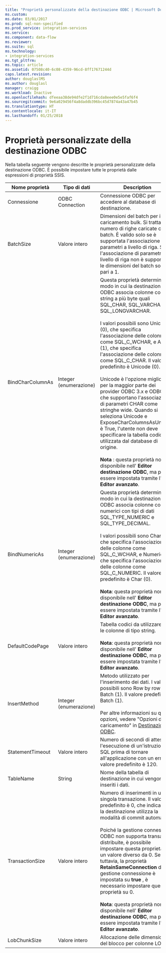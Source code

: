 ```yaml
---
title: "Proprietà personalizzate della destinazione ODBC | Microsoft Docs"
ms.custom: 
ms.date: 03/01/2017
ms.prod: sql-non-specified
ms.prod_service: integration-services
ms.service: 
ms.component: data-flow
ms.reviewer: 
ms.suite: sql
ms.technology:
- integration-services
ms.tgt_pltfrm: 
ms.topic: article
ms.assetid: 07508c40-6c08-4359-96cd-8ff17671244d
caps.latest.revision: 
author: douglaslMS
ms.author: douglasl
manager: craigg
ms.workload: Inactive
ms.openlocfilehash: dfeeaa38de94dfe2f1d716cda8eee0e5e5faf6f4
ms.sourcegitcommit: 9e6a029456f4a8daddb396bc45d7874a43a47b45
ms.translationtype: HT
ms.contentlocale: it-IT
ms.lasthandoff: 01/25/2018
---
```

# <a name="odbc-destination-custom-properties"></a>Proprietà personalizzate della destinazione ODBC
  Nella tabella seguente vengono descritte le proprietà personalizzate della destinazione ODBC. È possibile impostare tutte le proprietà dalle espressioni di proprietà SSIS.  
  
|Nome proprietà|Tipo di dati|Description|  
|-------------------|---------------|-----------------|  
|Connessione|ODBC Connection|Connessione ODBC per accedere al database di destinazione.|  
|BatchSize|Valore intero|Dimensioni del batch per il caricamento bulk. Si tratta del numero di righe caricate come batch. È valido solo se è supportata l'associazione di parametri a livello di riga. Se l'associazione di parametri a livello di riga non è supportata, le dimensioni del batch sono pari a 1.|  
|BindCharColumnAs|Integer (enumerazione)|Questa proprietà determina il modo in cui la destinazione ODBC associa colonne con tipi string a più byte quali SQL_CHAR, SQL_VARCHAR o SQL_LONGVARCHAR.<br /><br /> I valori possibili sono Unicode (0), che specifica l'associazione delle colonne come SQL_C_WCHAR, e ANSI (1), che specifica l'associazione delle colonne come SQL_C_CHAR. Il valore predefinito è Unicode (0).<br /><br /> Unicode è l'opzione migliore per la maggior parte dei provider ODBC 3.x e ODBC 2.x che supportano l'associazione di parametri CHAR come stringhe wide. Quando si seleziona Unicode e ExposeCharColumnsAsUnicode è True, l'utente non deve specificare la tabella codici utilizzata dal database di origine.<br /><br /> **Nota** : questa proprietà non è disponibile nell' **Editor destinazione ODBC**, ma può essere impostata tramite l' **Editor avanzato**.|  
|BindNumericAs|Integer (enumerazione)|Questa proprietà determina il modo in cui la destinazione ODBC associa colonne con dati numerici con tipi di dati SQL_TYPE_NUMERIC e SQL_TYPE_DECIMAL.<br /><br /> I valori possibili sono Char (0), che specifica l'associazione delle colonne come SQL_C_WCHAR, e Numeric (1), che specifica l'associazione delle colonne come SQL_C_NUMERIC. Il valore predefinito è Char (0).<br /><br /> **Nota**: questa proprietà non è disponibile nell' **Editor destinazione ODBC**, ma può essere impostata tramite l' **Editor avanzato**.|  
|DefaultCodePage|Valore intero|Tabella codici da utilizzare per le colonne di tipo string.<br /><br /> **Nota**: questa proprietà non è disponibile nell' **Editor destinazione ODBC**, ma può essere impostata tramite l' **Editor avanzato**.|  
|InsertMethod|Integer (enumerazione)|Metodo utilizzato per l'inserimento dei dati. I valori possibili sono Row by row (0) e Batch (1). Il valore predefinito è Batch (1).<br /><br /> Per altre informazioni su queste opzioni, vedere "Opzioni di caricamento" in [Destinazione ODBC](../../integration-services/data-flow/odbc-destination.md).|  
|StatementTimeout|Valore intero|Numero di secondi di attesa per l'esecuzione di un'istruzione SQL prima di tornare all'applicazione con un errore. Il valore predefinito è 120.|  
|TableName|String|Nome della tabella di destinazione in cui vengono inseriti i dati.|  
|TransactionSize|Valore intero|Numero di inserimenti in una singola transazione. Il valore predefinito è 0, che indica che la destinazione utilizza la modalità di commit automatico.<br /><br /> Poiché la gestione connessione ODBC non supporta transazioni distribuite, è possibile impostare questa proprietà con un valore diverso da 0. Se, tuttavia, la proprietà **RetainSameConnection** della gestione connessione è impostata su **true** , è necessario impostare questa proprietà su 0.<br /><br /> **Nota**: questa proprietà non è disponibile nell' **Editor destinazione ODBC**, ma può essere impostata tramite l' **Editor avanzato**.|  
|LobChunkSize|Valore intero|Allocazione delle dimensioni del blocco per colonne LOB.|  
  
  
